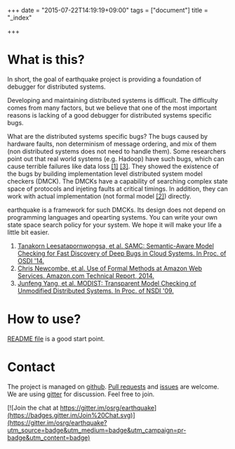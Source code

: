 +++
date = "2015-07-22T14:19:19+09:00"
tags = ["document"]
title = "_index"

+++

# What is this?

In short, the goal of earthquake project is providing a foundation of debugger for distributed systems.

Developing and maintaining distributed systems is difficult. 
The difficulty comes from many factors, 
but we believe that one of the most important reasons is lacking of a good debugger for distributed systems specific bugs.

What are the distributed systems specific bugs?
The bugs caused by hardware faults, non determinism of message ordering, and mix of them
(non distributed systems does not need to handle them).
Some researchers point out that real world systems (e.g. Hadoop) have such bugs, 
which can cause terrible failures like data loss [\[1\]][1] [\[3\]][3]. 
They showed the existence of the bugs by building implementation level distributed system model checkers (DMCK).
The DMCKs have a capability of searching complex state space of protocols and injeting faults at critical timings.
In addition, they can work with actual implementation (not formal model [\[2\]][2]) directly.

earthquake is a framework for such DMCKs.
Its design does not depend on programming languages and opearting systems.
You can write your own state space search policy for your system.
We hope it will make your life a little bit easier.

[1]: https://www.usenix.org/conference/osdi14/technical-sessions/presentation/leesatapornwongsa "Tanakorn Leesatapornwongsa, et al. SAMC: Semantic-Aware Model Checking for Fast Discovery of Deep Bugs in Cloud Systems. In Proc. of OSDI '14."
[2]: http://research.microsoft.com/en-us/um/people/lamport/tla/formal-methods-amazon.pdf "Chris Newcombe, et al. Use of Formal Methods at Amazon Web Services. Amazon.com Technical Report, 2014."
[3]: https://www.usenix.org/legacy/event/nsdi09/tech/full_papers/yang/yang.pdf "Junfeng Yang, et al. MODIST: Transparent Model Checking of Unmodified Distributed Systems. In Proc. of NSDI '09."

1. [Tanakorn Leesatapornwongsa, et al. SAMC: Semantic-Aware Model Checking for Fast Discovery of Deep Bugs in Cloud Systems. In Proc. of OSDI '14.][1]
2. [Chris Newcombe, et al. Use of Formal Methods at Amazon Web Services. Amazon.com Technical Report, 2014.][2]
3. [Junfeng Yang, et al. MODIST: Transparent Model Checking of Unmodified Distributed Systems. In Proc. of NSDI '09.][3]


# How to use?
[README file](https://github.com/osrg/earthquake/blob/master/README.md) is a good start point.

# Contact
The project is managed on [github](https://github.com/osrg/earthquake).
[Pull requests](https://github.com/osrg/earthquake/pulls) and [issues](https://github.com/osrg/earthquake/issues) are welcome.
We are using [gitter](https://gitter.im/osrg/earthquake) for discussion.
Feel free to join.

[![Join the chat at https://gitter.im/osrg/earthquake](https://badges.gitter.im/Join%20Chat.svg)](https://gitter.im/osrg/earthquake?utm_source=badge&utm_medium=badge&utm_campaign=pr-badge&utm_content=badge)
